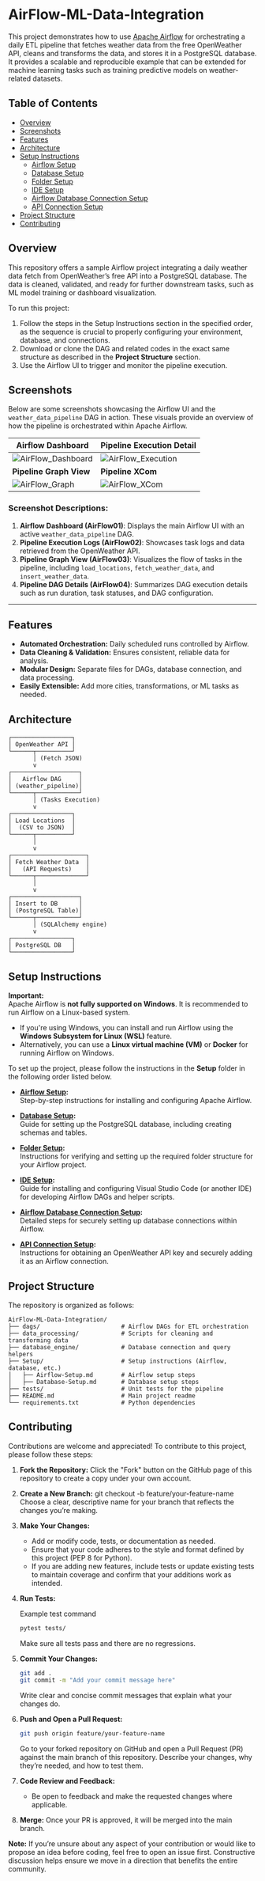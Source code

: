 # AirFlow-ML-Data-Integration

This project demonstrates how to use [Apache Airflow](https://airflow.apache.org/) for orchestrating a daily ETL pipeline that fetches weather data from the free OpenWeather API, cleans and transforms the data, and stores it in a PostgreSQL database. It provides a scalable and reproducible example that can be extended for machine learning tasks such as training predictive models on weather-related datasets.


## Table of Contents
- [Overview](#overview)
- [Screenshots](#screenshots)
- [Features](#features)
- [Architecture](#architecture)
- [Setup Instructions](#setup-instructions)
  - [Airflow Setup](./Setup/Airflow-Setup.md)
  - [Database Setup](./Setup/Database-Setup.md)
  - [Folder Setup](./Setup/Folders-Setup.md)
  - [IDE Setup](./Setup/IDE-Setup.md)
  - [Airflow Database Connection Setup](./Setup/Airflow-Database-ConnectionSetup.md)
  - [API Connection Setup](./Setup/API-Connection-Setup.md)
- [Project Structure](#project-structure)
- [Contributing](#contributing)


## Overview

This repository offers a sample Airflow project integrating a daily weather data fetch from OpenWeather’s free API into a PostgreSQL database. The data is cleaned, validated, and ready for further downstream tasks, such as ML model training or dashboard visualization.

To run this project:

1. Follow the steps in the Setup Instructions section in the specified order, as the sequence is crucial to properly configuring your environment, database, and connections.
2. Download or clone the DAG and related codes in the exact same structure as described in the **Project Structure** section.
3. Use the Airflow UI to trigger and monitor the pipeline execution.

## Screenshots

Below are some screenshots showcasing the Airflow UI and the `weather_data_pipeline` DAG in action. These visuals provide an overview of how the pipeline is orchestrated within Apache Airflow.

| **Airflow Dashboard**                                            | **Pipeline Execution Detail**                                   |
|------------------------------------------------------------------|-----------------------------------------------------------------|
| ![AirFlow_Dashboard](./Setup/Screenshots/AirFlow_Dashboard.png)  | ![AirFlow_Execution](./Setup/Screenshots/AirFlow_Execution.png) |
| **Pipeline Graph View**                                          | **Pipeline XCom**                                               |
| ![AirFlow_Graph](./Setup/Screenshots/AirFlow_Graph.png)          | ![AirFlow_XCom](./Setup/Screenshots/AirFlow_XCom.png)           |

### Screenshot Descriptions:
1. **Airflow Dashboard (AirFlow01)**: Displays the main Airflow UI with an active `weather_data_pipeline` DAG.
2. **Pipeline Execution Logs (AirFlow02)**: Showcases task logs and data retrieved from the OpenWeather API.
3. **Pipeline Graph View (AirFlow03)**: Visualizes the flow of tasks in the pipeline, including `load_locations`, `fetch_weather_data`, and `insert_weather_data`.
4. **Pipeline DAG Details (AirFlow04)**: Summarizes DAG execution details such as run duration, task statuses, and DAG configuration.

---

## Features
- **Automated Orchestration:** Daily scheduled runs controlled by Airflow.
- **Data Cleaning & Validation:** Ensures consistent, reliable data for analysis.
- **Modular Design:** Separate files for DAGs, database connection, and data processing.
- **Easily Extensible:** Add more cities, transformations, or ML tasks as needed.

## Architecture
```plaintext
┌─────────────────┐
│ OpenWeather API │
└──────┬──────────┘
       │ (Fetch JSON)
       v
┌───────────────────┐
│   Airflow DAG     │
│ (weather_pipeline)│
└──────┬────────────┘
       │ (Tasks Execution)
       v
┌─────────────────┐
│ Load Locations  │
│  (CSV to JSON)  │
└──────┬──────────┘
       │
       v
┌─────────────────────┐
│ Fetch Weather Data  │
│   (API Requests)    │
└──────┬──────────────┘
       │
       v
┌───────────────────┐
│ Insert to DB      │
│ (PostgreSQL Table)│
└──────┬────────────┘
       │ (SQLAlchemy engine)
       v
┌─────────────────┐
│ PostgreSQL DB   │
└─────────────────┘

```
## Setup Instructions

**Important:**  
Apache Airflow is **not fully supported on Windows**. It is recommended to run Airflow on a Linux-based system.  
- If you're using Windows, you can install and run Airflow using the **Windows Subsystem for Linux (WSL)** feature.  
- Alternatively, you can use a **Linux virtual machine (VM)** or **Docker** for running Airflow on Windows.

To set up the project, please follow the instructions in the **Setup** folder in the following order listed below.

- **[Airflow Setup](./Setup/Airflow-Setup.md):**  
  Step-by-step instructions for installing and configuring Apache Airflow.

- **[Database Setup](./Setup/Database-Setup.md):**  
  Guide for setting up the PostgreSQL database, including creating schemas and tables.

- **[Folder Setup](./Setup/Folders-Setup.md):**  
  Instructions for verifying and setting up the required folder structure for your Airflow project.

- **[IDE Setup](./Setup/IDE-Setup.md):**  
  Guide for installing and configuring Visual Studio Code (or another IDE) for developing Airflow DAGs and helper scripts.

- **[Airflow Database Connection Setup](./Setup/Airflow-Database-ConnectionSetup.md):**  
  Detailed steps for securely setting up database connections within Airflow.

- **[API Connection Setup](./Setup/API-Connection-Setup.md):**  
  Instructions for obtaining an OpenWeather API key and securely adding it as an Airflow connection.

## Project Structure

The repository is organized as follows:

```plaintext
AirFlow-ML-Data-Integration/
├── dags/                       # Airflow DAGs for ETL orchestration
├── data_processing/            # Scripts for cleaning and transforming data
├── database_engine/            # Database connection and query helpers
├── Setup/                      # Setup instructions (Airflow, database, etc.)
│   ├── Airflow-Setup.md        # Airflow setup steps
│   ├── Database-Setup.md       # Database setup steps
├── tests/                      # Unit tests for the pipeline
├── README.md                   # Main project readme
└── requirements.txt            # Python dependencies
```


## Contributing

Contributions are welcome and appreciated! To contribute to this project, please follow these steps:

1. **Fork the Repository:**
   Click the "Fork" button on the GitHub page of this repository to create a copy under your own account.

2. **Create a New Branch:**
   git checkout -b feature/your-feature-name
   Choose a clear, descriptive name for your branch that reflects the changes you’re making.

3. **Make Your Changes:**
   - Add or modify code, tests, or documentation as needed.
   - Ensure that your code adheres to the style and format defined by this project (PEP 8 for Python).
   - If you are adding new features, include tests or update existing tests to maintain coverage and confirm that your additions work as intended.

4. **Run Tests:**

   Example test command
   ```bash
   pytest tests/
   ```
   Make sure all tests pass and there are no regressions.

5. **Commit Your Changes:**
   ```bash
   git add .
   git commit -m "Add your commit message here"
   ```
   Write clear and concise commit messages that explain what your changes do.

6. **Push and Open a Pull Request:**
   ```bash
   git push origin feature/your-feature-name
   ```
   Go to your forked repository on GitHub and open a Pull Request (PR) against the main branch of this repository. Describe your changes, why they’re needed, and how to test them.

7. **Code Review and Feedback:**
   - Be open to feedback and make the requested changes where applicable.

8. **Merge:**
   Once your PR is approved, it will be merged into the main branch.

**Note:** If you’re unsure about any aspect of your contribution or would like to propose an idea before coding, feel free to open an issue first. Constructive discussion helps ensure we move in a direction that benefits the entire community.
